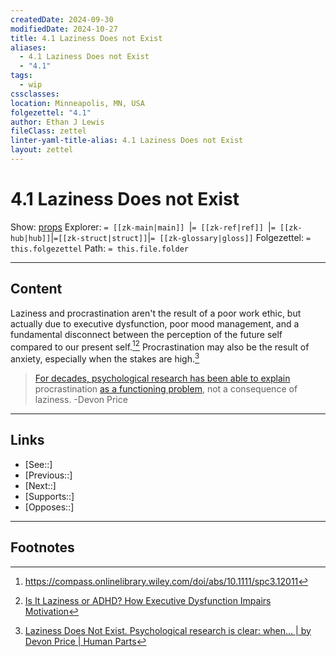 ```yaml
---
createdDate: 2024-09-30
modifiedDate: 2024-10-27
title: 4.1 Laziness Does not Exist
aliases:
  - 4.1 Laziness Does not Exist
  - "4.1"
tags:
  - wip
cssclasses: 
location: Minneapolis, MN, USA
folgezettel: "4.1"
author: Ethan J Lewis
fileClass: zettel
linter-yaml-title-alias: 4.1 Laziness Does not Exist
layout: zettel
---
```


# 4.1 Laziness Does not Exist

Show: [props](obsidian://adv-uri?vault=ejl-zk&commandid=properties%3Aopen-local)
Explorer: `= [[zk-main|main]] `|`= [[zk-ref|ref]] `|`= [[zk-hub|hub]]`|`=[[zk-struct|struct]]`|`= [[zk-glossary|gloss]]`
Folgezettel: `= this.folgezettel` 
Path: `= this.file.folder`
- - -

## Content

Laziness and procrastination aren't the result of a poor work ethic, but actually due to executive dysfunction, poor mood management, and a fundamental disconnect between the perception of the future self compared to our present self.[^1][^2] Procrastination may also be the result of anxiety, especially when the stakes are high.[^3]

> [For decades, psychological research has been able to explain](https://www.sciencedirect.com/science/article/pii/0092656686901273) procrastination [as a functioning problem](https://files.eric.ed.gov/fulltext/EJ1066019.pdf), not a consequence of laziness.
> -Devon Price
- - -

## Links

- [See::]
- [Previous::]
- [Next::]
- [Supports::]
- [Opposes::]
- - -

## Footnotes

[^1]: https://compass.onlinelibrary.wiley.com/doi/abs/10.1111/spc3.12011
[^2]: [Is It Laziness or ADHD? How Executive Dysfunction Impairs Motivation](https://www.additudemag.com/laziness-adhd-executive-dysfunction/)
[^3]: [Laziness Does Not Exist. Psychological research is clear: when… | by Devon Price | Human Parts](https://humanparts.medium.com/laziness-does-not-exist-3af27e312d01)